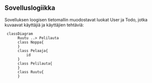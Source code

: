 ## Sovelluslogiikka

Sovelluksen loogisen tietomallin muodostavat luokat User ja Todo, jotka kuvaavat käyttäjiä ja käyttäjien tehtäviä:

```mermaid
 classDiagram
      Ruutu ..> Pelilauta
      class Noppa{
      }
      class Pelaaja{
          id
      }
      class Pelilauta{
      }
      class Ruutu{
      }
```
